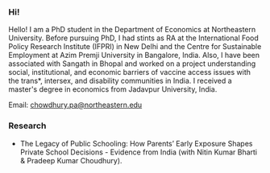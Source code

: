 ### Hi! 
Hello! I am a PhD student in the Department of Economics at Northeastern University. 
Before pursuing PhD, I had stints as RA at the International Food Policy Research Institute (IFPRI) in New Delhi and the Centre for Sustainable Employment at Azim Premji University in Bangalore, India. Also, I have been associated with Sangath in Bhopal and worked on a project understanding social, institutional, and economic barriers of vaccine access issues with the trans*, intersex, and disability communities in India. I received a master's degree in economics from Jadavpur University, India.

Email: chowdhury.pa@northeastern.edu 

### Research 
- The Legacy of Public Schooling: How Parents’ Early Exposure Shapes Private School Decisions - Evidence from India (with Nitin Kumar Bharti & Pradeep Kumar Choudhury). 
